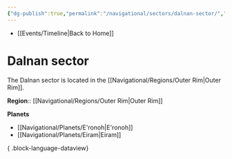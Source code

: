 ```yaml
---
{"dg-publish":true,"permalink":"/navigational/sectors/dalnan-sector/","tags":["map","outerrim","sector"],"noteIcon":"saber1"}
---
```


- [[Events/Timeline\|Back to Home]]

# Dalnan sector
The Dalnan sector is located in the [[Navigational/Regions/Outer Rim\|Outer Rim]].

**Region**::  [[Navigational/Regions/Outer Rim\|Outer Rim]]

**Planets**
- [[Navigational/Planets/E'ronoh\|E'ronoh]]
- [[Navigational/Planets/Eiram\|Eiram]]

{ .block-language-dataview}